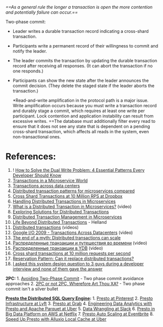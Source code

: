 
*==As a general rule the longer a transaction is open the more contention and potentially failure can occur.==*

Two-phase commit:
- Leader writes a durable transaction record indicating a cross-shard transaction.
- Participants write a permanent record of their willingness to commit and notify the leader.
- The leader commits the transaction by updating the durable transaction record after receiving all responses. (It can abort the transaction if no one responds.)
- Participants can show the new state after the leader announces the commit decision. (They delete the staged state if the leader aborts the transaction.)

    *Read-and-write amplification in the protocol path is a major issue. Write amplification occurs because you must write a transaction record and durably stage a commit, which requires at least one write per participant. Lock contention and application instability can result from excessive writes. ==The database must additionally filter every read to ensure that it does not see any state that is dependent on a pending cross-shard transaction, which affects all reads in the system, even non-transactional ones.

# References:

1. ! [How to Solve the Dual Write Problem: 4 Essential Patterns Every Developer Should Know](https://levelup.gitconnected.com/exploring-the-dual-write-problem-and-solutions-d0ebea224926)
2. [Transactions in a Microservice World](https://wso2.com/whitepapers/transactions-in-a-microservice-world/)
3. [Transactions across data centers](http://snarfed.org/transactions_across_datacenters_io.html)
4. [Distributed transaction patterns for microservices compared](https://developers.redhat.com/articles/2021/09/21/distributed-transaction-patterns-microservices-compared#)
5. [Cross Shard Transactions at 10 Million RPS at Dropbox](https://blogs.dropbox.com/tech/2018/11/cross-shard-transactions-at-10-million-requests-per-second/)
6. [Handling Distributed Transactions in Microservices](https://blog.bitsrc.io/distributed-transactions-in-microservices-d07aba281f90)
7. [What is a Distributed Transaction in Microservices?](https://www.youtube.com/watch?v=H6F4BorD49g&list=PLQnljOFTspQXjD0HOzN7P2tgzu7scWpl2&index=32) (video)
8. [Exploring Solutions for Distributed Transactions](https://medium.com/thedevproject/exploring-solutions-for-distributed-transactions-1-15853eebc114)
9. [Distributed Transaction Management in Microservices](https://medium.com/javarevisited/distributed-transaction-management-in-microservices-part-1-bb7dc1fbee9f)
10. [Life Beyond Distributed Transactions](https://docs.microsoft.com/en-us/archive/blogs/pathelland/link-to-quotlife-beyond-distributed-transactions-an-apostates-opinion) - Helland
11. [Distributed transactions](https://www.youtube.com/playlist?list=PLkQkbY7JNJuBz758qIPSppFZm77aP6LYJ) (videos)
12. [Google I/O 2009 - Transactions Across Datacenters](https://www.youtube.com/watch?v=srOgpXECblk) (video)
13. [The end of a myth: Distributed transactions can scale](https://muratbuffalo.blogspot.com/2023/04/the-end-of-myth-distributed.html?m=1)
14. [Распределенные транзакции и путешествия во времени](https://www.youtube.com/watch?v=DFLEkWi-vRc) (video)
15. [Распределенные транзакции в YDB](https://www.youtube.com/watch?v=8AR1u5OZIm8) (video)
16. [Cross shard transactions at 10 million requests per second](https://dropbox.tech/infrastructure/cross-shard-transactions-at-10-million-requests-per-second?utm_source=substack&utm_medium=email)
17. [Reservation Pattern: Can it replace distributed transactions?](https://blog.devgenius.io/reservation-pattern-can-it-replace-distributed-transactions-de2481240e20)
18. [I asked this system design question to 3 guys during a developer interview and none of them gave the answer](https://iorilan.medium.com/i-asked-this-system-design-question-to-3-guys-during-a-developer-interview-and-none-of-them-gave-9c23abe45687)

**2PC:**
	1. [Avoiding Two-Phase Commit](https://web.archive.org/web/20180821165044/http://www.addsimplicity.com/adding_simplicity_an_engi/2006/12/avoiding_two_ph.html) - Two phase commit avoidance approaches
	2. [2PC or not 2PC, Wherefore Art Thou XA?](https://web.archive.org/web/20180821164931/http://www.addsimplicity.com/adding_simplicity_an_engi/2006/12/2pc_or_not_2pc_.html) - Two phase commit isn't a silver bullet

**[Presto the Distributed SQL Query Engine](!https://research.fb.com/wp-content/uploads/2019/03/Presto-SQL-on-Everything.pdf?):**
	1. [Presto at Pinterest](https://medium.com/@Pinterest_Engineering/presto-at-pinterest-a8bda7515e52)
	2. [Presto Infrastructure at Lyft](https://eng.lyft.com/presto-infrastructure-at-lyft-b10adb9db01)
	3. [Presto at Grab](https://engineering.grab.com/scaling-like-a-boss-with-presto)
	4. [Engineering Data Analytics with Presto and Apache Parquet at Uber](https://eng.uber.com/presto/)
	5. [Data Wrangling at Slack](https://slack.engineering/data-wrangling-at-slack-f2e0ff633b69)
	6. [Presto in Big Data Platform on AWS at Netflix](https://medium.com/netflix-techblog/using-presto-in-our-big-data-platform-on-aws-938035909fd4)
	7. [Presto Auto Scaling at Eventbrite](https://www.eventbrite.com/engineering/big-data-workloads-presto-auto-scaling/)
	8. [Speed Up Presto with Alluxio Local Cache at Uber](https://www.uber.com/en-MY/blog/speed-up-presto-with-alluxio-local-cache/)